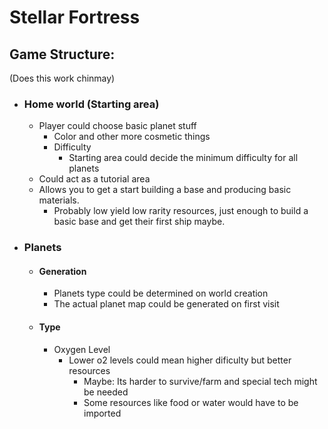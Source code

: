 # Stellar Fortress






## Game Structure:

(Does this work chinmay)
 - ### Home world (Starting area)
   - Player could choose basic planet stuff
     - Color and other more cosmetic things
     - Difficulty
       - Starting area could decide the minimum difficulty for all planets
   - Could act as a tutorial area
   - Allows you to get a start building a base and producing basic materials.
     - Probably low yield low rarity resources, just enough to build a basic base and get their first ship maybe.
- ### Planets
  - #### **Generation**
    - Planets type could be determined on world creation
    - The actual planet map could be generated on first visit
  - #### **Type**
    - Oxygen Level
      - Lower o2 levels could mean higher dificulty but better resources
        - Maybe: Its harder to survive/farm and special tech might be needed
        - Some resources like food or water would have to be imported

